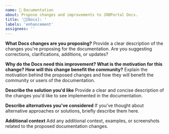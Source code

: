 ```yaml
---
name: 📝 Documentation
about: Propose changes and improvements to JOBPortal Docs.
title: '📝[Docs]: '
labels: 'enhancement'
assignees: ''
---
```


**What Docs changes are you proposing?**
Provide a clear description of the changes you're proposing for the documentation. Are you suggesting corrections, clarifications, additions, or updates?

**Why do the Docs need this improvement? What is the motivation for this change? How will this change benefit the community?**
Explain the motivation behind the proposed changes and how they will benefit the community or users of the documentation.

**Describe the solution you'd like**
Provide a clear and concise description of the changes you'd like to see implemented in the documentation.

**Describe alternatives you've considered**
If you've thought about alternative approaches or solutions, briefly describe them here.

**Additional context**
Add any additional context, examples, or screenshots related to the proposed documentation changes.
